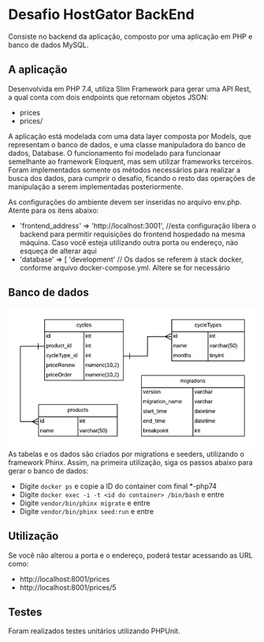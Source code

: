 # Desafio HostGator BackEnd

Consiste no backend da aplicação, composto por uma aplicação em PHP e banco de dados MySQL. 

## A aplicação

Desenvolvida em PHP 7.4, utiliza Slim Framework para gerar uma API Rest, a qual conta com dois endpoints que retornam objetos JSON:
* prices
* prices/<id do produto>

A aplicação está modelada com uma data layer composta por Models, que representam o banco de dados, e uma classe manipuladora do banco de dados, Database. O funcionamento foi modelado para funcionaar semelhante ao framework Eloquent, mas sem utilizar frameworks terceiros. Foram implementados somente os métodos necessários para realizar a busca dos dados, para cumprir o desafio, ficando o resto das operações de manipulação a serem implementadas posteriormente.

As configurações do ambiente devem ser inseridas no arquivo env.php. Atente para os itens abaixo:
* 'frontend_address' => 'http://localhost:3001', //esta configuração libera o backend para permitir requisições do frontend hospedado na mesma máquina. Caso você esteja utilizando outra porta ou endereço, nào esqueça de alterar aqui
* 'database' => [ 'development' // Os dados se referem à stack docker, conforme arquivo docker-compose.yml. Altere se for necessário

## Banco de dados
![Diagrama ER](db.png?raw=true "Diagrama ER")
As tabelas e os dados são criados por migrations e seeders, utilizando o framework Phinx. Assim, na primeira utilização, siga os passos abaixo para gerar o banco de dados:

* Digite `docker ps` e copie a ID do container com final *-php74
* Digite `docker exec -i -t <id do container> /bin/bash` e entre
* Digite `vendor/bin/phinx migrate` e entre
* Digite `vendor/bin/phinx seed:run` e entre

## Utilização
Se você não alterou a porta e o endereço, poderá testar acessando as URL como:
* http://localhost:8001/prices
* http://localhost:8001/prices/5

## Testes

Foram realizados testes unitários utilizando PHPUnit.
